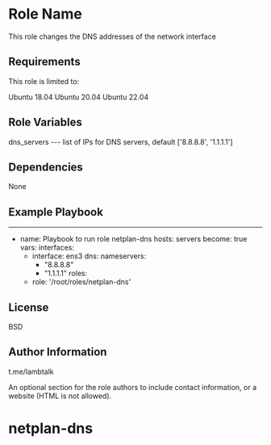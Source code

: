 Role Name
=========

This role changes the DNS addresses of the network interface

Requirements
------------

This role is limited to:

Ubuntu 18.04
Ubuntu 20.04
Ubuntu 22.04

Role Variables
--------------

dns_servers --- list of IPs for DNS servers, default ['8.8.8.8', '1.1.1.1']

Dependencies
------------

None

Example Playbook
----------------

   ---
- name: Playbook to run role netplan-dns
  hosts: servers
  become: true
  vars:
    interfaces:
    - interface: ens3
      dns:
        nameservers:
        - "8.8.8.8"
        - "1.1.1.1"
  roles:
     - role: '/root/roles/netplan-dns'

License
-------

BSD

Author Information
------------------

t.me/lambtalk

An optional section for the role authors to include contact information, or a website (HTML is not allowed).
# netplan-dns

